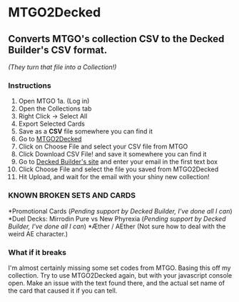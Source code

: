 # MTGO2Decked
## Converts MTGO's collection CSV to the Decked Builder's CSV format.
*(They turn that file into a Collection!)*

### Instructions  

1. Open MTGO
	1a. (Log in)
2. Open the Collections tab
3. Right Click -> Select All
4. Export Selected Cards
5. Save as a **CSV** file somewhere you can find it
6. Go to [MTGO2Decked](http://camperdave.github.io/MTGO2Decked/)
7. Click on Choose File and select your CSV file from MTGO
8. Click Download CSV File! and save it somewhere you can find it
9. Go to [Decked Builder's site](http://www.mtgo-stats.com/convert_coll/em) and enter your email in the first text box
10. Click Choose File and select the file you saved from MTGO2Decked
11. Hit Upload, and wait for the email with your shiny new collection!

### **KNOWN BROKEN SETS AND CARDS**
*Promotional Cards (*Pending support by Decked Builder, I've done all I can*)
*Duel Decks: Mirrodin Pure vs New Phyrexia (*Pending support by Decked Builder, I've done all I can*)
*Æther / AEther (Not sure how to deal with the weird AE character.)

### What if it breaks  

I'm almost certainly missing some set codes from MTGO. Basing this off my collection. Try to use MTGO2Decked again, but with your javascript console open.
Make an issue with the text found there, and the actual set name of the card that caused it if you can tell.